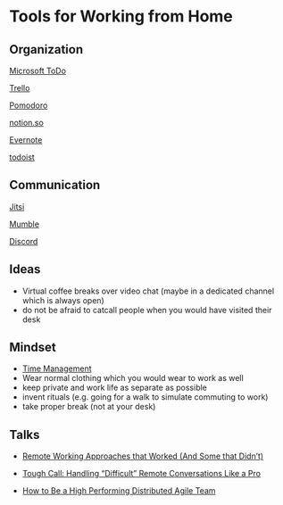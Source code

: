 # Tools for Working from Home

## Organization

[Microsoft ToDo](https://todo.microsoft.com/tasks/)

[Trello](https://trello.com/)

[Pomodoro](https://en.wikipedia.org/wiki/Pomodoro_Technique)

[notion.so](https://www.notion.so/product)

[Evernote](https://evernote.com/intl/de/)

[todoist](https://todoist.com)


## Communication

[Jitsi](https://jitsi.org/)

[Mumble](https://wiki.mumble.info/wiki/Main_Page)

[Discord](https://discordapp.com/)

## Ideas

* Virtual coffee breaks over video chat (maybe in a dedicated channel which is always open)
* do not be afraid to catcall people when you would have visited their desk

## Mindset

* [Time Management](https://en.wikipedia.org/wiki/Time_management)
* Wear normal clothing which you would wear to work as well
* keep private and work life as separate as possible
* invent rituals (e.g. going for a walk to simulate commuting to work)
* take proper break (not at your desk)

## Talks

* [Remote Working Approaches that Worked (And Some that Didn’t)](https://youtu.be/wuYlbL85nFk)

* [Tough Call: Handling “Difficult” Remote Conversations Like a Pro](https://youtu.be/XyM8FRIO0b0)

* [How to Be a High Performing Distributed Agile Team](https://youtu.be/dG8FeZ5ey5c)
